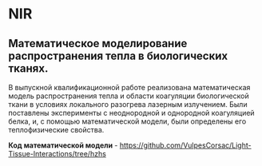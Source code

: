 # NIR
## Математическое моделирование распространения тепла в биологических тканях.
В выпускной квалификационной работе реализована математическая модель распространения тепла и области коагуляции биологической ткани в условиях локального разогрева лазерным излучением. Были поставлены эксперименты с неоднородной и однородной коагуляцией белка, и, с помощью математической модели, были определены его теплофизические свойства.

**Код математической модели** - https://github.com/VulpesCorsac/Light-Tissue-Interactions/tree/hzhs
 
